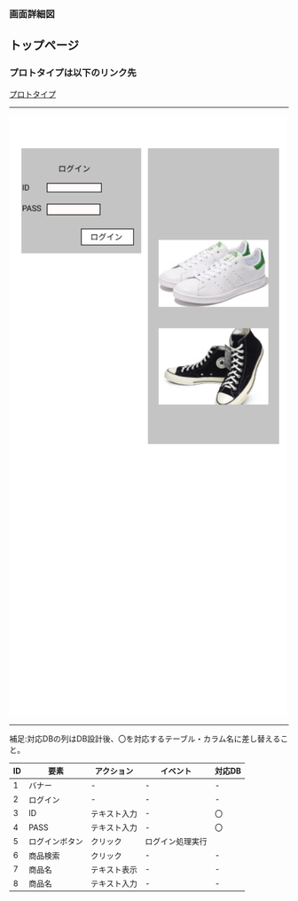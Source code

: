 ### 画面詳細図
## トップページ
### プロトタイプは以下のリンク先
[プロトタイプ](https://www.figma.com/file/JhQm9Ui1YHcfrlBxm0ZR7p/Untitled?node-id=0%3A1)
*****
<img src="../img/toppage.png" width="500">

*****
補足:対応DBの列はDB設計後、〇を対応するテーブル・カラム名に差し替えること。

|ID|要素|アクション|イベント|対応DB|
|--|----|---------|--------|------|
|1 |バナー|- |- |- |
|2 |ログイン|- |- |- |
|3 |ID|テキスト入力|- |〇 |
|4 |PASS|テキスト入力|- |〇 |
|5 |ログインボタン|クリック|ログイン処理実行||
|6 |商品検索|クリック|- |- |
|7 |商品名|テキスト表示|- |- |
|8 |商品名|テキスト入力|- |- |

